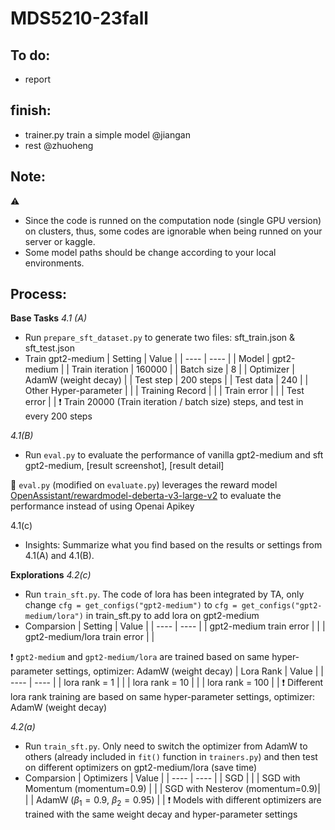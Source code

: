 # MDS5210-23fall


To do:
-
- report


finish:
-
- trainer.py train a simple model @jiangan
- rest @zhuoheng

Note:
-
⚠ 
- Since the code is runned on the computation node (single GPU version) on clusters, thus, some codes are ignorable when being runned on your server or kaggle. 
- Some model paths should be change according to your local environments. 

Process:
-
**Base Tasks**
*4.1 (A)*
- Run `prepare_sft_dataset.py` to generate two files: sft_train.json & sft_test.json
- Train gpt2-medium
  | Setting | Value |
  | ---- | ---- |
  | Model | gpt2-medium |
  | Train iteration | 160000 |
  | Batch size | 8 |
  | Optimizer | AdamW (weight decay) |
  | Test step | 200 steps |
  | Test data | 240 |
  | Other Hyper-parameter | <link> |
  | Training Record | <link> |
  | Train error | <link> |
  | Test error | <link> |
❗ Train 20000 (Train iteration / batch size) steps, and test in every 200 steps

  
*4.1(B)*
- Run `eval.py` to evaluate the performance of vanilla gpt2-medium and sft gpt2-medium, [result screenshot]<link>, [result detail]<link>
  
🚀 `eval.py` (modified on `evaluate.py`) leverages the reward model [OpenAssistant/rewardmodel-deberta-v3-large-v2](<https://huggingface.co/OpenAssistant/reward-model-deberta-v3-large-v2>) to evaluate the performance instead of using Openai Apikey  

4.1(c)
- Insights: Summarize what you find based on the results or settings from 4.1(A) and 4.1(B).

**Explorations**
*4.2(c)*
- Run `train_sft.py`. The code of lora has been integrated by TA, only change `cfg = get_configs("gpt2-medium")` to `cfg = get_configs("gpt2-medium/lora")` in train_sft.py to add lora on gpt2-medium
- Comparsion
  | Setting | Value |
  | ---- | ---- |
  | gpt2-medium train error | <link> |
  | gpt2-medium/lora train error | <link> |

❗ `gpt2-medium` and `gpt2-medium/lora` are trained based on same hyper-parameter settings, optimizer: AdamW (weight decay)
  | Lora Rank | Value |
  | ---- | ---- |
  | lora rank = 1 | <link> |
  | lora rank = 10 | <link> |
  | lora rank = 100 | <link> |
❗ Different lora rank training are based on same hyper-parameter settings, optimizer: AdamW (weight decay)

*4.2(a)*
- Run `train_sft.py`. Only need to switch the optimizer from AdamW to others (already included in `fit()` function in `trainers.py`) and then test on different optimizers on gpt2-medium/lora (save time)
- Comparsion
  | Optimizers | Value |
  | ---- | ---- |
  | SGD | <link> |
  | SGD with Momentum (momentum=0.9) | <link> |
  | SGD with Nesterov (momentum=0.9)| <link> |
  | AdamW ($\beta_1=0.9$, $\beta_2=0.95$) | <link> |
❗ Models with different optimizers are trained with the same weight decay and hyper-parameter settings
  
  
